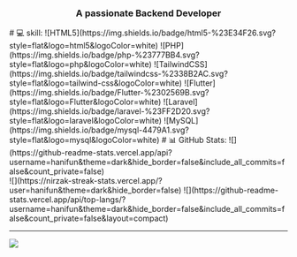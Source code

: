 <h3 align="center">A passionate Backend Developer</h3>
# 💻 skill:
![HTML5](https://img.shields.io/badge/html5-%23E34F26.svg?style=flat&logo=html5&logoColor=white) ![PHP](https://img.shields.io/badge/php-%23777BB4.svg?style=flat&logo=php&logoColor=white) ![TailwindCSS](https://img.shields.io/badge/tailwindcss-%2338B2AC.svg?style=flat&logo=tailwind-css&logoColor=white) ![Flutter](https://img.shields.io/badge/Flutter-%2302569B.svg?style=flat&logo=Flutter&logoColor=white) ![Laravel](https://img.shields.io/badge/laravel-%23FF2D20.svg?style=flat&logo=laravel&logoColor=white) ![MySQL](https://img.shields.io/badge/mysql-4479A1.svg?style=flat&logo=mysql&logoColor=white)
# 📊 GitHub Stats:
![](https://github-readme-stats.vercel.app/api?username=hanifun&theme=dark&hide_border=false&include_all_commits=false&count_private=false)<br/>
![](https://nirzak-streak-stats.vercel.app/?user=hanifun&theme=dark&hide_border=false)
![](https://github-readme-stats.vercel.app/api/top-langs/?username=hanifun&theme=dark&hide_border=false&include_all_commits=false&count_private=false&layout=compact)

---
[![](https://visitcount.itsvg.in/api?id=hanifun&icon=0&color=0)](https://visitcount.itsvg.in)

<!-- Proudly created with GPRM ( https://gprm.itsvg.in ) -->
